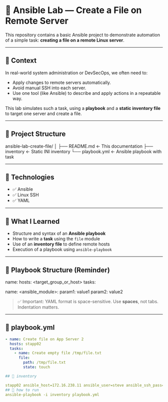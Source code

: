 # 🔧 Ansible Lab — Create a File on Remote Server

This repository contains a basic Ansible project to demonstrate automation of a simple task: **creating a file on a remote Linux server**.

---

## 📌 Context

In real-world system administration or DevSecOps, we often need to:

- Apply changes to remote servers automatically.
- Avoid manual SSH into each server.
- Use one tool (like Ansible) to describe and apply actions in a repeatable way.

This lab simulates such a task, using a **playbook** and a **static inventory file** to target one server and create a file.

---

## 📁 Project Structure

ansible-lab-create-file/
│
├── README.md ← This documentation
├── inventory ← Static INI inventory
└── playbook.yml ← Ansible playbook with task




---

## 🔧 Technologies

- ✅ Ansible
- ✅ Linux SSH
- ✅ YAML

---

## 🧠 What I Learned

- Structure and syntax of an **Ansible playbook**
- How to write a **task** using the `file` module
- Use of an **inventory file** to define remote hosts
- Execution of a playbook using `ansible-playbook`

---

## 🧱 Playbook Structure (Reminder)

name: <Play Name>
hosts: <target_group_or_host>
tasks:

name: <Task Name>
<ansible_module>:
param1: value1
param2: value2



> ✅ Important: YAML format is space-sensitive. Use **spaces**, not tabs. Indentation matters.

---

## 📜 playbook.yml

```yaml
- name: Create file on App Server 2
  hosts: stapp02
  tasks:
    - name: Create empty file /tmp/file.txt
      file:
        path: /tmp/file.txt
        state: touch

## 🧱 inventory

stapp02 ansible_host=172.16.238.11 ansible_user=steve ansible_ssh_pass="Am3ric@" ansible_ssh_common_args="-o StrictHostKeyChecking=no"
## 🧱 how to run
ansible-playbook -i inventory playbook.yml


